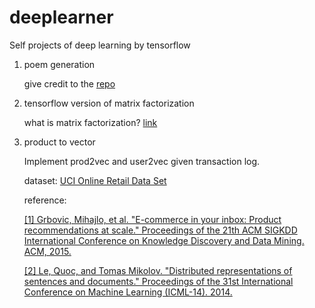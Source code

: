 # deeplearner
Self projects of deep learning by tensorflow

1. poem generation

	give credit to the [repo](https://github.com/jinfagang/tensorflow_poems)

2. tensorflow version of matrix factorization

	what is matrix factorization? [link](http://www.quuxlabs.com/blog/2010/09/matrix-factorization-a-simple-tutorial-and-implementation-in-python/)

3. product to vector

    Implement prod2vec and user2vec given transaction log.

    dataset: [UCI Online Retail Data Set](http://archive.ics.uci.edu/ml/datasets/online+retail)
    
    reference:
    
    [[1] Grbovic, Mihajlo, et al. "E-commerce in your inbox: Product recommendations at scale." Proceedings of the 21th ACM SIGKDD International Conference on Knowledge Discovery and Data Mining. ACM, 2015.](https://astro.temple.edu/~tuc17157/pdfs/grbovic2015kddB.pdf)
    
    [[2] Le, Quoc, and Tomas Mikolov. "Distributed representations of sentences and documents." Proceedings of the 31st International Conference on Machine Learning (ICML-14). 2014.](https://cs.stanford.edu/~quocle/paragraph_vector.pdf)